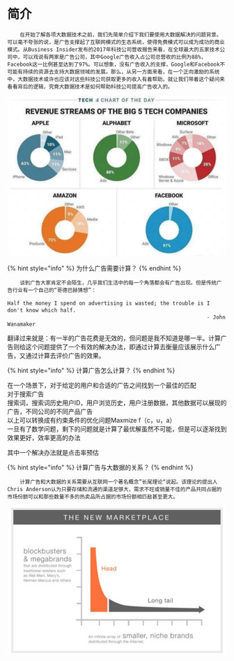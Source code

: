 # 简介


        在开始了解各项大数据技术之前，我们先简单介绍下我们要使用大数据解决的问题背景。可以毫不夸张的说，是广告支撑起了互联网模式的生态系统，使得免费模式可以成为成功的商业模式。从Business Insider发布的2017年科技公司营收报告来看，在全球最大的五家技术公司中，可以戏说有两家是广告公司，其中Google广告收入占公司总营收的比例为88%，Facebook这一比例甚至达到了97%。可以想象，没有广告收入的支撑，Google和Facebook不可能有持续的资源去支持大数据领域的发展。那么，从另一方面来看，在一个正向激励的系统中，大数据技术或许也应该对这些科技公司获取更多的收入有着帮助。就让我们带着这个疑问来看看背后的逻辑，究竟大数据技术是如何帮助科技公司提高广告收入的。

![5&#x5927;&#x79D1;&#x6280;&#x516C;&#x53F8;&#x7684;&#x8425;&#x6536;&#x5360;&#x6BD4;](../.gitbook/assets/image%20%283%29.png)

{% hint style="info" %}
为什么广告需要计算？
{% endhint %}

        谈到广告大家肯定不会陌生，几乎我们生活中的每一个角落都会有广告出现。但是传统广告行业有一个自己的“哥德巴赫猜想”：

```
Half the money I spend on advertising is wasted; the trouble is I don't know which half.
                                                                - John Wanamaker
```

翻译过来就是：有一半的广告花费是无效的，但问题是我不知道是哪一半。计算广告则给这个问题提供了一个有效的解决办法，即通过计算去衡量应该展示什么广告，又通过计算去评价广告的效果。



{% hint style="info" %}
计算广告怎么计算？
{% endhint %}

在一个场景下，对于给定的用户和合适的广告之间找到一个最佳的匹配  
对于搜索广告  
搜索词，搜索词历史用户ID，用户浏览历史，用户注册数据，其他数据可以展现的广告，不同公司的不同产品广告  
以上可以转换成有约束条件的优化问题Maxmize f（c，u，a）  
一旦有了数学问题，剩下的问题就是计算了最优解虽然不可能，但是可以逐渐找到效果更好，效率更高的办法

其中一个解决办法就是点击率预估

{% hint style="info" %}
计算广告与大数据的关系？
{% endhint %}

        计算广告和大数据的关系需要从互联网一个著名概念”长尾理论“说起。该理论的提出人Chris Anderson认为只要存储和流通的渠道足够大，需求不旺或销量不佳的产品共同占据的市场份额可以和那些数量不多的热卖品所占据的市场份额相匹敌甚至更大。

![](../.gitbook/assets/image%20%284%29.png)

      



